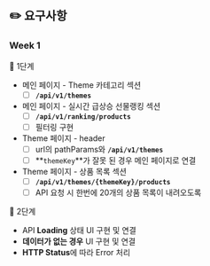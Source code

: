 ## ✏️ 요구사항

### Week 1

📝 1단계

- 메인 페이지 - Theme 카테고리 섹션
    - [ ] **`/api/v1/themes`**
- 메인 페이지 - 실시간 급상승 선물랭킹 섹션
    - [ ] **`/api/v1/ranking/products`**
    - [ ] 필터링 구현
- Theme 페이지 - header
    - [ ] url의 pathParams와 **`/api/v1/themes`**
    - [ ] **`themeKey`**가 잘못 된 경우 메인 페이지로 연결
- Theme 페이지 - 상품 목록 섹션
    - [ ] **`/api/v1/themes/{themeKey}/products`**
    - [ ] API 요청 시 한번에 20개의 상품 목록이 내려오도록

📝 2단계

- API **Loading** 상태 UI 구현 및 연결
- **데이터가 없는 경우** UI 구현 및 연결
- **HTTP Status**에 따라 Error 처리